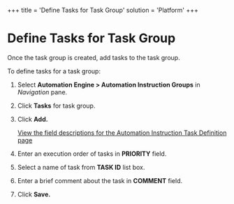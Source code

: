 +++
title = 'Define Tasks for Task Group'
solution = 'Platform'
+++

# Define Tasks for Task Group

Once the task group is created, add tasks to the task group.

To define tasks for a task group:

1.  Select **Automation Engine \> Automation Instruction Groups** in
    *Navigation* pane.

2.  Click **Tasks** for task group.

3.  Click **Add.**
    
    [View the field descriptions for the Automation Instruction Task
    Definition
    page](../Page_Desc/Automation_Instruction_Task_Definition.htm)

4.  Enter an execution order of tasks in **PRIORITY** field.

5.  Select a name of task from **TASK ID** list box.

6.  Enter a brief comment about the task in **COMMENT** field.

7.  Click **Save.**
